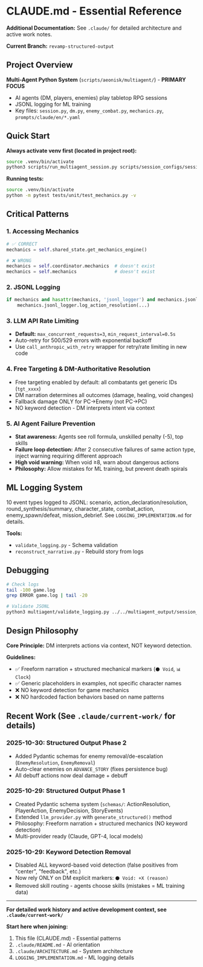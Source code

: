 # CLAUDE.md - Essential Reference

**Additional Documentation:** See `.claude/` for detailed architecture and active work notes.

**Current Branch:** `revamp-structured-output`

## Project Overview

**Multi-Agent Python System** (`scripts/aeonisk/multiagent/`) - **PRIMARY FOCUS**
- AI agents (DM, players, enemies) play tabletop RPG sessions
- JSONL logging for ML training
- Key files: `session.py`, `dm.py`, `enemy_combat.py`, `mechanics.py`, `prompts/claude/en/*.yaml`

## Quick Start

**Always activate venv first (located in project root):**
```bash
source .venv/bin/activate
python3 scripts/run_multiagent_session.py scripts/session_configs/session_config_combat.json
```

**Running tests:**
```bash
source .venv/bin/activate
python -m pytest tests/unit/test_mechanics.py -v
```

## Critical Patterns

### 1. Accessing Mechanics
```python
# ✅ CORRECT
mechanics = self.shared_state.get_mechanics_engine()

# ❌ WRONG
mechanics = self.coordinator.mechanics  # doesn't exist
mechanics = self.mechanics              # doesn't exist
```

### 2. JSONL Logging
```python
if mechanics and hasattr(mechanics, 'jsonl_logger') and mechanics.jsonl_logger:
    mechanics.jsonl_logger.log_action_resolution(...)
```

### 3. LLM API Rate Limiting
- **Default:** `max_concurrent_requests=3`, `min_request_interval=0.5s`
- Auto-retry for 500/529 errors with exponential backoff
- Use `call_anthropic_with_retry` wrapper for retry/rate limiting in new code

### 4. Free Targeting & DM-Authoritative Resolution
- Free targeting enabled by default: all combatants get generic IDs (`tgt_xxxx`)
- DM narration determines all outcomes (damage, healing, void changes)
- Fallback damage ONLY for PC→Enemy (not PC→PC)
- NO keyword detection - DM interprets intent via context

### 5. AI Agent Failure Prevention
- **Stat awareness:** Agents see roll formula, unskilled penalty (-5), top skills
- **Failure loop detection:** After 2 consecutive failures of same action type, inject warning requiring different approach
- **High void warning:** When void ≥8, warn about dangerous actions
- **Philosophy:** Allow mistakes for ML training, but prevent death spirals

## ML Logging System

10 event types logged to JSONL: scenario, action_declaration/resolution, round_synthesis/summary, character_state, combat_action, enemy_spawn/defeat, mission_debrief. See `LOGGING_IMPLEMENTATION.md` for details.

**Tools:**
- `validate_logging.py` - Schema validation
- `reconstruct_narrative.py` - Rebuild story from logs

## Debugging

```bash
# Check logs
tail -100 game.log
grep ERROR game.log | tail -20

# Validate JSONL
python3 multiagent/validate_logging.py ../../multiagent_output/session_*.jsonl
```

## Design Philosophy

**Core Principle:** DM interprets actions via context, NOT keyword detection.

**Guidelines:**
- ✅ Freeform narration + structured mechanical markers (`⚫ Void`, `📊 Clock`)
- ✅ Generic placeholders in examples, not specific character names
- ❌ NO keyword detection for game mechanics
- ❌ NO hardcoded faction behaviors based on name patterns

## Recent Work (See `.claude/current-work/` for details)

### 2025-10-30: Structured Output Phase 2
- Added Pydantic schemas for enemy removal/de-escalation (`EnemyResolution`, `EnemyRemoval`)
- Auto-clear enemies on `ADVANCE_STORY` (fixes persistence bug)
- All debuff actions now deal damage + debuff

### 2025-10-29: Structured Output Phase 1
- Created Pydantic schema system (`schemas/`: ActionResolution, PlayerAction, EnemyDecision, StoryEvents)
- Extended `llm_provider.py` with `generate_structured()` method
- Philosophy: Freeform narration + structured mechanics (NO keyword detection)
- Multi-provider ready (Claude, GPT-4, local models)

### 2025-10-29: Keyword Detection Removal
- Disabled ALL keyword-based void detection (false positives from "center", "feedback", etc.)
- Now rely ONLY on DM explicit markers: `⚫ Void: +X (reason)`
- Removed skill routing - agents choose skills (mistakes = ML training data)


---

**For detailed work history and active development context, see `.claude/current-work/`**

**Start here when joining:**
1. This file (CLAUDE.md) - Essential patterns
2. `.claude/README.md` - AI orientation
3. `.claude/ARCHITECTURE.md` - System architecture
4. `LOGGING_IMPLEMENTATION.md` - ML logging details
